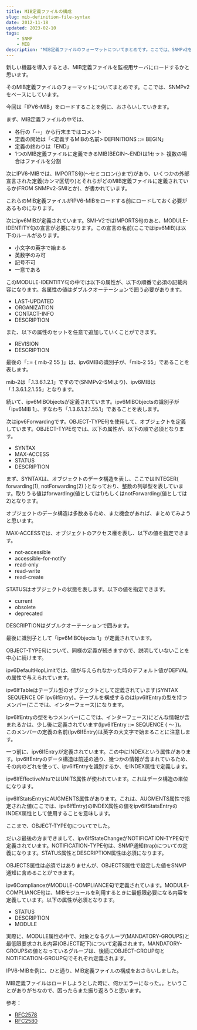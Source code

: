 ```yaml
---
title: MIB定義ファイルの構成
slug: mib-definition-file-syntax
date: 2012-11-18
updated: 2023-02-10
tags:
    - SNMP
    - MIB
description: "MIB定義ファイルのフォーマットについてまとめです。ここでは、SNMPv2をベースにしています。"
---
```


新しい機器を導入するとき、MIB定義ファイルを監視用サーバにロードするかと思います。

そのMIB定義ファイルのフォーマットについてまとめです。ここでは、SNMPv2をベースにしています。

今回は「IPV6-MIB」をロードすることを例に、おさらいしていきます。

<!--more-->

まず、MIB定義ファイルの中では、



	
- 各行の「--」から行末まではコメント
- 定義の開始は「<定義するMIBの名前> DEFINITIONS ::= BEGIN」
- 定義の終わりは「END」
- 1つのMIB定義ファイルに定義できるMIB(BEGIN～END)は1セット
複数の場合はファイルを分割


次にIPV6-MIBでは、IMPORTS句(～セミコロン(;)まで)があり、いくつかの外部宣言された定義(カンマ区切り)とそれらがどのMIB定義ファイルに定義されているか(FROM SNMPv2-SMIとか)、が書かれています。

これらのMIB定義ファイルがIPV6-MIBをロードする前にロードしておく必要があるものになります。

次にipv6MIBが定義されています。SMI-V2ではIMPORTS句のあと、MODULE-IDENTITY句の宣言が必要になります。この宣言の名前(ここではipv6MIB)は以下のルールがあります。

	
- 小文字の英字で始まる
- 英数字のみ可
- 記号不可
- 一意である


このMODULE-IDENTITY句の中では以下の属性が、以下の順番で必須の記載内容になります。各属性の値はダブルクオーテーションで囲う必要があります。

	
- LAST-UPDATED
- ORGANIZATION
- CONTACT-INFO
- DESCRIPTION


また、以下の属性のセットを任意で追加していくことができます。

	
- REVISION
- DESCRIPTION


最後の「::= { mib-2 55 }」は、ipv6MIBの識別子が、「mib-2 55」であることを表します。

mib-2は「.1.3.6.1.2.1」ですので(SNMPv2-SMIより)、ipv6MIBは「.1.3.6.1.2.1.55」となります。

続いて、ipv6MIBObjectsが定義されています。ipv6MIBObjectsの識別子が「ipv6MIB 1」、すなわち「.1.3.6.1.2.1.55.1」であることを表します。

次はipv6Forwardingです。OBJECT-TYPE句を使用して、オブジェクトを定義しています。OBJECT-TYPE句では、以下の属性が、以下の順で必須となります。

	
- SYNTAX
- MAX-ACCESS
- STATUS
- DESCRIPTION


まず、SYNTAXは、オブジェクトのデータ構造を表し、ここではINTEGER{ forwarding(1), notForwarding(2) }となっており、整数の列挙型を表しています。取りうる値はforwarding(値としては1)もしくはnotForwarding(値としては2)となります。

オブジェクトのデータ構造は多数あるため、また機会があれば、まとめてみようと思います。

MAX-ACCESSでは、オブジェクトのアクセス権を表し、以下の値を指定できます。

	
- not-accessible
- accessible-for-notify
- read-only
- read-write
- read-create


STATUSはオブジェクトの状態を表します。以下の値を指定できます。

	
- current
- obsolete
- deprecated


DESCRIPTIONはダブルクオーテーションで囲みます。

最後に識別子として「ipv6MIBObjects 1」が定義されています。

OBJECT-TYPE句について、同様の定義が続きますので、説明していないことを中心に続けます。

ipv6DefaultHopLimitでは、値が与えられなかった時のデフォルト値がDEFVALの属性で与えられています。

ipv6IfTableはテーブル型のオブジェクトとして定義されています(SYNTAX    SEQUENCE OF Ipv6IfEntry)。テーブルを構成するのはIpv6IfEntryの型を持つメンバー(ここでは、インターフェース)になります。

Ipv6IfEntryの型をもつメンバー(ここでは、インターフェース)にどんな情報が含まれるかは、少し後に定義されています(Ipv6IfEntry ::= SEQUENCE { ～ })。 このメンバーの定義の名前(Ipv6IfEntry)は英字の大文字で始まることに注意します。

一つ前に、ipv6IfEntryが定義されています。この中にINDEXという属性があります。ipv6IfEntryのデータ構造は前述の通り、幾つかの情報が含まれているため、その内のどれを使って、ipv6IfEntryを識別するか、をINDEX属性で定義します。

ipv6IfEffectiveMtuではUNITS属性が使われています。これはデータ構造の単位になります。

ipv6IfStatsEntryにAUGMENTS属性があります。これは、AUGMENTS属性で指定された値(ここでは、ipv6IfEntry)のINDEX属性の値をipv6IfStatsEntryのINDEX属性として使用することを意味します。

ここまで、OBJECT-TYPE句についてでした。

だいぶ最後の方まできまして、ipv6IfStateChangeがNOTIFICATION-TYPE句で定義されています。NOTIFICATION-TYPE句は、SNMP通知(trap)についての定義になります。STATUS属性とDESCRIPTION属性は必須になります。

OBJECTS属性は必須ではありませんが、OBJECTS属性で設定した値をSNMP通知に含めることができます。

ipv6ComplianceがMODULE-COMPLIANCE句で定義されています。MODULE-COMPLIANCE句は、MIBモジュールを利用するときに最低限必要になる内容を定義しています。以下の属性が必須となります。

	
- STATUS
- DESCRIPTION
- MODULE


実際に、MODULE属性の中で、対象となるグループ(MANDATORY-GROUPS)と最低限要求される内容(OBJECT配下)について定義されます。MANDATORY-GROUPSの値となっているグループは、後続にOBJECT-GROUP句とNOTIFICATION-GROUP句でそれぞれ定義されます。

IPV6-MIBを例に、ひと通り、MIB定義ファイルの構成をおさらいしました。

MIB定義ファイルはロードしようとした時に、何かエラーになった。。ということがありがちなので、困ったらまた振り返ろうと思います。

参考：

- [RFC2578](http://tools.ietf.org/html/rfc2578)
- [RFC2580](http://tools.ietf.org/html/rfc2580)
